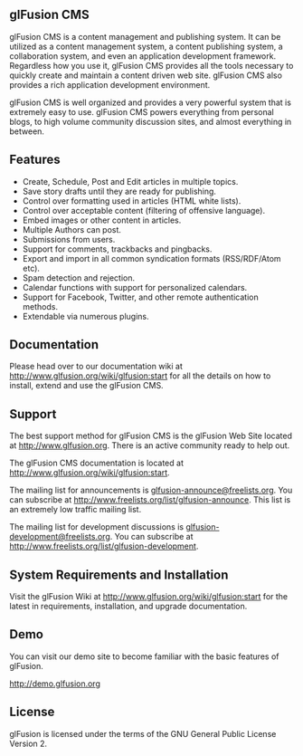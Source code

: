 ## glFusion CMS

glFusion CMS is a content management and publishing system. It can be utilized
as a content management system, a content publishing system, a collaboration
system, and even an application development framework. Regardless how you use
it, glFusion CMS provides all the tools necessary to quickly create and
maintain a content driven web site. glFusion CMS also provides a rich
application development environment.

glFusion CMS is well organized and provides a very powerful system that is
extremely easy to use. glFusion CMS powers everything from personal blogs, to
high volume community discussion sites, and almost everything
in between.

## Features

* Create, Schedule, Post and Edit articles in multiple topics.
* Save story drafts until they are ready for publishing.
* Control over formatting used in articles (HTML white lists).
* Control over acceptable content (filtering of offensive language).
* Embed images or other content in articles.
* Multiple Authors can post.
* Submissions from users.
* Support for comments, trackbacks and pingbacks.
* Export and import in all common syndication formats (RSS/RDF/Atom etc).
* Spam detection and rejection.
* Calendar functions with support for personalized calendars.
* Support for Facebook, Twitter, and other remote authentication methods.
* Extendable via numerous plugins.

## Documentation

Please head over to our documentation wiki at
http://www.glfusion.org/wiki/glfusion:start for all the details on how to
install, extend and use the glFusion CMS.

## Support

The best support method for glFusion CMS is the glFusion Web Site located at
http://www.glfusion.org.  There is an active community ready to help out.

The glFusion CMS documentation is located at
http://www.glfusion.org/wiki/glfusion:start.

The mailing list for announcements is glfusion-announce@freelists.org. You can
subscribe at http://www.freelists.org/list/glfusion-announce. This list is an
extremely low traffic mailing list.

The mailing list for development discussions is
glfusion-development@freelists.org. You can subscribe at
http://www.freelists.org/list/glfusion-development.

## System Requirements and Installation

Visit the glFusion Wiki at http://www.glfusion.org/wiki/glfusion:start for the
latest in requirements, installation, and upgrade documentation.

## Demo

You can visit our demo site to become familiar with the basic features of
glFusion.

http://demo.glfusion.org

## License
glFusion is licensed under the terms of the GNU General Public License
Version 2.

